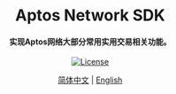<h1 align="center">
    Aptos Network SDK
</h1>
<h4 align="center">
实现Aptos网络大部分常用实用交易相关功能。
</h4>
<p align="center">
  <a href="https://github.com/0xhappyboy/aptos-network-sdk/LICENSE"><img src="https://img.shields.io/badge/License-GPL3.0-d1d1f6.svg?style=flat&labelColor=1C2C2E&color=BEC5C9&logo=googledocs&label=license&logoColor=BEC5C9" alt="License"></a>
</p>
<p align="center">
<a href="./README_zh-CN.md">简体中文</a> | <a href="./README.md">English</a>
</p>